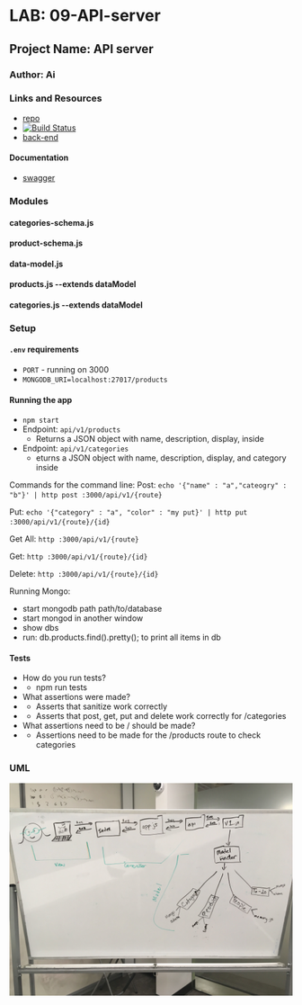 # LAB: 09-API-server

## Project Name: API server

### Author: Ai

### Links and Resources
* [repo](https://github.com/)
* [![Build Status](https://travis-ci.com/401-advanced-javascript-aimurphy/09-API-server.svg?branch=master)](https://travis-ci.com/401-advanced-javascript-aimurphy/09-API-server)
* [back-end](https://apm-lab09-api.herokuapp.com/docs/)

#### Documentation
* [swagger](https://app.swaggerhub.com/apis/aimurphyii/lab06api/0.1#/)


### Modules
#### categories-schema.js
#### product-schema.js
#### data-model.js
#### products.js --extends dataModel
#### categories.js --extends dataModel

### Setup
#### `.env` requirements
* `PORT` - running on 3000
* `MONGODB_URI=localhost:27017/products`

#### Running the app
* `npm start`
* Endpoint:  `api/v1/products` 
  * Returns a JSON object with name, description, display, inside
* Endpoint: `api/v1/categories`
  * eturns a JSON object with name, description, display, and category inside

Commands for the command line: 
Post: `echo '{"name" : "a","cateogry" : "b"}' | http post :3000/api/v1/{route}`

Put: `echo '{"category" : "a", "color" : "my put}' | http put :3000/api/v1/{route}/{id}`

Get All: `http :3000/api/v1/{route}`

Get: `http :3000/api/v1/{route}/{id}`

Delete: `http :3000/api/v1/{route}/{id}`

Running Mongo:
* start mongodb path path/to/database
* start mongod in another window
* show dbs
* run: db.products.find().pretty(); to print all items in db

#### Tests
* How do you run tests? 
* * npm run tests
* What assertions were made?
* * Asserts that sanitize work correctly
* * Asserts that post, get, put and delete work correctly for /categories
* What assertions need to be / should be made?
* * Assertions need to be made for the /products route to check categories 

### UML
![flowchart of this app](/img/IMG_7746.JPG)
